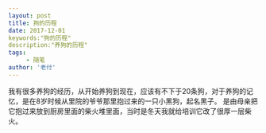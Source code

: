 ```yaml
---
layout: post
title: 狗的历程
date: 2017-12-01
keywords:"狗的历程"
description:"养狗的历程"
tags:
     - 随笔
author: '老付'
---
```


  我有很多养狗的经历，从开始养狗到现在，应该有不下于20条狗，对于养狗的记忆，是在8岁时候从里院的爷爷那里抱过来的一只小黑狗，起名黑子。 是由母亲把它抱过来放到厨房里面的柴火堆里面，当时是冬天我就给培训它改了很厚一层柴火。